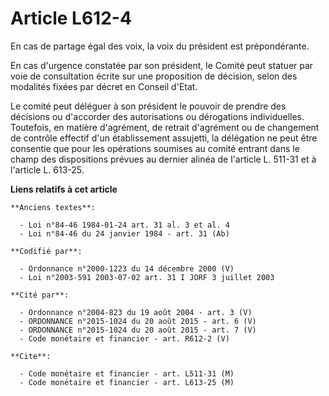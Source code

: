 # Article L612-4

En cas de partage égal des voix, la voix du président est prépondérante.

En cas d'urgence constatée par son président, le Comité peut statuer par voie de consultation écrite sur une proposition de
décision, selon des modalités fixées par décret en Conseil d'Etat.

Le comité peut déléguer à son président le pouvoir de prendre des décisions ou d'accorder des autorisations ou dérogations
individuelles. Toutefois, en matière d'agrément, de retrait d'agrément ou de changement de contrôle effectif d'un
établissement assujetti, la délégation ne peut être consentie que pour les opérations soumises au comité entrant dans le
champ des dispositions prévues au dernier alinéa de l'article L. 511-31 et à l'article L. 613-25.

**Liens relatifs à cet article**

	**Anciens textes**:

	  - Loi n°84-46 1984-01-24 art. 31 al. 3 et al. 4
	  - Loi n°84-46 du 24 janvier 1984 - art. 31 (Ab)

	**Codifié par**:

	  - Ordonnance n°2000-1223 du 14 décembre 2000 (V)
	  - Loi n°2003-591 2003-07-02 art. 31 I JORF 3 juillet 2003

	**Cité par**:

	  - Ordonnance n°2004-823 du 19 août 2004 - art. 3 (V)
	  - ORDONNANCE n°2015-1024 du 20 août 2015 - art. 6 (V)
	  - ORDONNANCE n°2015-1024 du 20 août 2015 - art. 7 (V)
	  - Code monétaire et financier - art. R612-2 (V)

	**Cite**:

	  - Code monétaire et financier - art. L511-31 (M)
	  - Code monétaire et financier - art. L613-25 (M)
